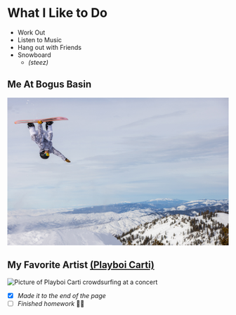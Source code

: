# **What I Like to Do**

* Work Out
* Listen to Music
* Hang out with Friends
* Snowboard
  * *(steez)*

## Me At Bogus Basin
![Picture of me standing on Bogus Basin mountain with my snowboard](AdultMaleSnowboarderEmployeeAustinSmithBackflipAirWithGrabOffHandbuiltJumpOnAGloomyDayAtBogusBasinCloseup_Winter2022_PhotoByLukeTokunaga_8192px5464px.jpg)

## My Favorite Artist [(Playboi Carti)](https://open.spotify.com/artist/699OTQXzgjhIYAHMy9RyPD?si=c80E5SO1SAef_FJhtkNeVg)
![Picture of Playboi Carti crowdsurfing at a concert](playboi-carti-at-red-bull-sound-select-presents--chicago.JPG.avif)

- [x] *Made it to the end of the page*
- [ ] *Finished homework* 😮‍💨

[^1]: Have a good day.

